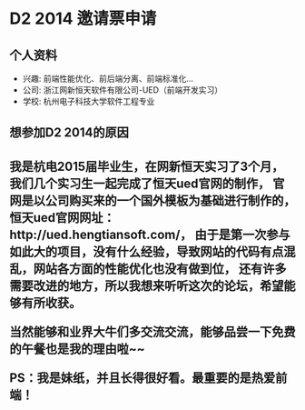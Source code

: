 <h1>D2 2014 邀请票申请</h1>
<h2>个人资料</h2>
<ul>
	<li>兴趣: 前端性能优化、前后端分离、前端标准化...</li>
	<li>公司: 浙江网新恒天软件有限公司-UED（前端开发实习）</li>
	<li>学校: 杭州电子科技大学软件工程专业</li>
</ul>

<h2>想参加D2 2014的原因<h2>

<p>我是杭电2015届毕业生，在网新恒天实习了3个月，我们几个实习生一起完成了恒天ued官网的制作，
官网是以公司购买来的一个国外模板为基础进行制作的，恒天ued官网网址：http://ued.hengtiansoft.com/，
由于是第一次参与如此大的项目，没有什么经验，导致网站的代码有点混乱，网站各方面的性能优化也没有做到位，
还有许多需要改进的地方，所以我想来听听这次的论坛，希望能够有所收获。</p>

<p>当然能够和业界大牛们多交流交流，能够品尝一下免费的午餐也是我的理由啦~~</p>

<p>PS：我是妹纸，并且长得很好看。最重要的是热爱前端！</p>

